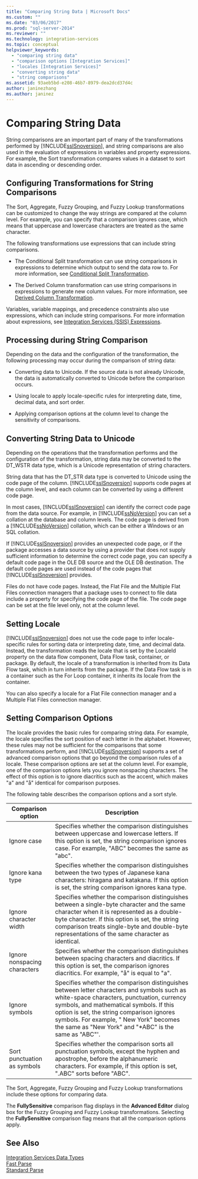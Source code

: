 ```yaml
---
title: "Comparing String Data | Microsoft Docs"
ms.custom: ""
ms.date: "03/06/2017"
ms.prod: "sql-server-2014"
ms.reviewer: ""
ms.technology: integration-services
ms.topic: conceptual
helpviewer_keywords: 
  - "comparing string data"
  - "comparison options [Integration Services]"
  - "locales [Integration Services]"
  - "converting string data"
  - "string comparisons"
ms.assetid: 93aeb5bd-e208-46b7-8979-dea2dcd37d4c
author: janinezhang
ms.author: janinez
---
```

# Comparing String Data
  String comparisons are an important part of many of the transformations performed by [!INCLUDE[ssISnoversion](../../includes/ssisnoversion-md.md)], and string comparisons are also used in the evaluation of expressions in variables and property expressions. For example, the Sort transformation compares values in a dataset to sort data in ascending or descending order.  
  
## Configuring Transformations for String Comparisons  
 The Sort, Aggregate, Fuzzy Grouping, and Fuzzy Lookup transformations can be customized to change the way strings are compared at the column level. For example, you can specify that a comparison ignores case, which means that uppercase and lowercase characters are treated as the same character.  
  
 The following transformations use expressions that can include string comparisons.  
  
-   The Conditional Split transformation can use string comparisons in expressions to determine which output to send the data row to. For more information, see [Conditional Split Transformation](transformations/conditional-split-transformation.md).  
  
-   The Derived Column transformation can use string comparisons in expressions to generate new column values. For more information, see [Derived Column Transformation](transformations/derived-column-transformation.md).  
  
 Variables, variable mappings, and precedence constraints also use expressions, which can include string comparisons. For more information about expressions, see [Integration Services &#40;SSIS&#41; Expressions](../expressions/integration-services-ssis-expressions.md).  
  
## Processing during String Comparison  
 Depending on the data and the configuration of the transformation, the following processing may occur during the comparison of string data:  
  
-   Converting data to Unicode. If the source data is not already Unicode, the data is automatically converted to Unicode before the comparison occurs.  
  
-   Using locale to apply locale-specific rules for interpreting date, time, decimal data, and sort order.  
  
-   Applying comparison options at the column level to change the sensitivity of comparisons.  
  
## Converting String Data to Unicode  
 Depending on the operations that the transformation performs and the configuration of the transformation, string data may be converted to the DT_WSTR data type, which is a Unicode representation of string characters.  
  
 String data that has the DT_STR data type is converted to Unicode using the code page of the column. [!INCLUDE[ssISnoversion](../../includes/ssisnoversion-md.md)] supports code pages at the column level, and each column can be converted by using a different code page.  
  
 In most cases, [!INCLUDE[ssISnoversion](../../includes/ssisnoversion-md.md)] can identify the correct code page from the data source. For example, in [!INCLUDE[ssNoVersion](../../includes/ssnoversion-md.md)] you can set a collation at the database and column levels. The code page is derived from a [!INCLUDE[ssNoVersion](../../includes/ssnoversion-md.md)] collation, which can be either a Windows or an SQL collation.  
  
 If [!INCLUDE[ssISnoversion](../../includes/ssisnoversion-md.md)] provides an unexpected code page, or if the package accesses a data source by using a provider that does not supply sufficient information to determine the correct code page, you can specify a default code page in the OLE DB source and the OLE DB destination. The default code pages are used instead of the code pages that [!INCLUDE[ssISnoversion](../../includes/ssisnoversion-md.md)] provides.  
  
 Files do not have code pages. Instead, the Flat File and the Multiple Flat Files connection managers that a package uses to connect to file data include a property for specifying the code page of the file. The code page can be set at the file level only, not at the column level.  
  
## Setting Locale  
 [!INCLUDE[ssISnoversion](../../includes/ssisnoversion-md.md)] does not use the code page to infer locale-specific rules for sorting data or interpreting date, time, and decimal data. Instead, the transformation reads the locale that is set by the LocaleId property on the data flow component, Data Flow task, container, or package. By default, the locale of a transformation is inherited from its Data Flow task, which in turn inherits from the package. If the Data Flow task is in a container such as the For Loop container, it inherits its locale from the container.  
  
 You can also specify a locale for a Flat File connection manager and a Multiple Flat Files connection manager.  
  
## Setting Comparison Options  
 The locale provides the basic rules for comparing string data. For example, the locale specifies the sort position of each letter in the alphabet. However, these rules may not be sufficient for the comparisons that some transformations perform, and [!INCLUDE[ssISnoversion](../../includes/ssisnoversion-md.md)] supports a set of advanced comparison options that go beyond the comparison rules of a locale. These comparison options are set at the column level. For example, one of the comparison options lets you ignore nonspacing characters. The effect of this option is to ignore diacritics such as the accent, which makes "a" and "å" identical for comparison purposes.  
  
 The following table describes the comparison options and a sort style.  
  
|Comparison option|Description|  
|-----------------------|-----------------|  
|Ignore case|Specifies whether the comparison distinguishes between uppercase and lowercase letters. If this option is set, the string comparison ignores case. For example, "ABC" becomes the same as "abc".|  
|Ignore kana type|Specifies whether the comparison distinguishes between the two types of Japanese kana characters: hiragana and katakana. If this option is set, the string comparison ignores kana type.|  
|Ignore character width|Specifies whether the comparison distinguishes between a single-byte character and the same character when it is represented as a double-byte character. If this option is set, the string comparison treats single-byte and double-byte representations of the same character as identical.|  
|Ignore nonspacing characters|Specifies whether the comparison distinguishes between spacing characters and diacritics. If this option is set, the comparison ignores diacritics. For example, "å" is equal to "a".|  
|Ignore symbols|Specifies whether the comparison distinguishes between letter characters and symbols such as white-space characters, punctuation, currency symbols, and mathematical symbols. If this option is set, the string comparison ignores symbols. For example, " New York" becomes the same as "New York" and "*ABC" is the same as "ABC"'.|  
|Sort punctuation as symbols|Specifies whether the comparison sorts all punctuation symbols, except the hyphen and apostrophe, before the alphanumeric characters. For example, if this option is set, ".ABC" sorts before "ABC".|  
  
 The Sort, Aggregate, Fuzzy Grouping and Fuzzy Lookup transformations include these options for comparing data.  
  
 The **FullySensitive** comparison flag displays in the **Advanced Editor** dialog box for the Fuzzy Grouping and Fuzzy Lookup transformations. Selecting the **FullySensitive** comparison flag means that all the comparison options apply.  
  
## See Also  
 [Integration Services Data Types](integration-services-data-types.md)   
 [Fast Parse](../fast-parse.md)   
 [Standard Parse](../standard-parse.md)  
  
  
